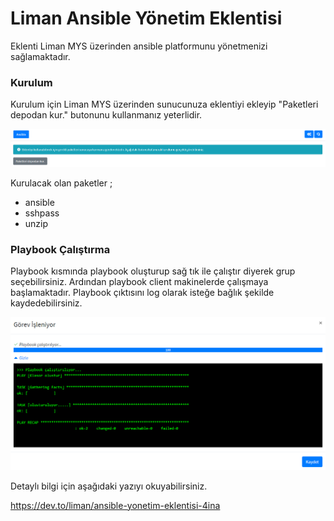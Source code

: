 # Liman Ansible Yönetim Eklentisi

Eklenti Liman MYS üzerinden ansible platformunu yönetmenizi sağlamaktadır.

### Kurulum

Kurulum için Liman MYS üzerinden sunucunuza eklentiyi ekleyip "Paketleri depodan kur." butonunu kullanmanız yeterlidir.

![Paket İndirme Ekranı](https://github.com/limanmys/liman-ansible/blob/master/screenshots/install-packages.png)

Kurulacak olan paketler ;

- ansible
- sshpass
- unzip

### Playbook Çalıştırma

Playbook kısmında playbook oluşturup sağ tık ile çalıştır diyerek grup seçebilirsiniz. Ardından playbook client makinelerde çalışmaya başlamaktadır. Playbook çıktısını log olarak isteğe bağlık şekilde kaydedebilirsiniz.

![Playbook Çıktısı](https://github.com/limanmys/liman-ansible/blob/master/screenshots/playbook-output-image.png)

Detaylı bilgi için aşağıdaki yazıyı okuyabilirsiniz.

https://dev.to/liman/ansible-yonetim-eklentisi-4ina
